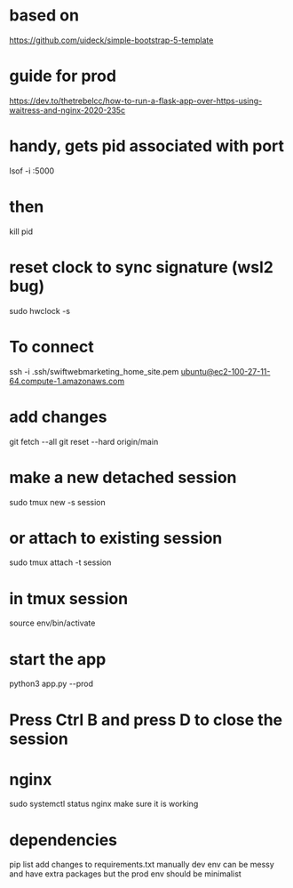 # based on
https://github.com/uideck/simple-bootstrap-5-template
# guide for prod
https://dev.to/thetrebelcc/how-to-run-a-flask-app-over-https-using-waitress-and-nginx-2020-235c


# handy, gets pid associated with port 
lsof -i :5000 
# then 
kill pid
# reset clock to sync signature (wsl2 bug)
sudo hwclock -s

# To connect #####
ssh -i .ssh/swiftwebmarketing_home_site.pem ubuntu@ec2-100-27-11-64.compute-1.amazonaws.com 
# add changes 
git fetch --all 
git reset --hard origin/main
# make a new detached session
sudo tmux new -s session
# or attach to existing session
sudo tmux attach -t session
# in tmux session
source env/bin/activate
# start the app
python3 app.py --prod
# Press Ctrl B and press D to close the session

# nginx 
sudo systemctl status nginx
make sure it is working

# dependencies
pip list 
add changes to requirements.txt manually
dev env can be messy and have extra packages but the prod env should be minimalist
